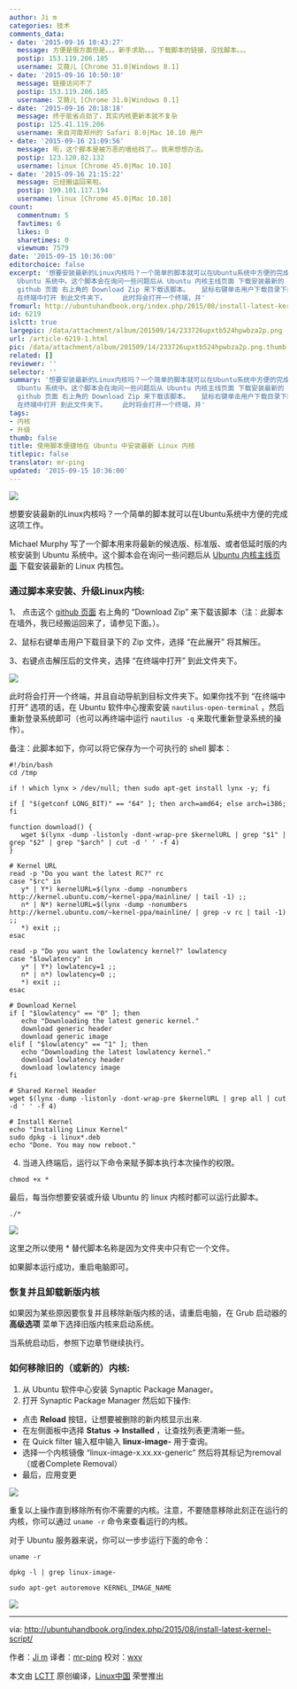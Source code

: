 ```yaml
---
author: Ji m
categories: 技术
comments_data:
- date: '2015-09-16 10:43:27'
  message: 方便是很方面但是。。。新手求助。。。下载脚本的链接，没找脚本。。。
  postip: 153.119.206.185
  username: 艾薇儿 [Chrome 31.0|Windows 8.1]
- date: '2015-09-16 10:50:10'
  message: 链接访问不了
  postip: 153.119.206.185
  username: 艾薇儿 [Chrome 31.0|Windows 8.1]
- date: '2015-09-16 20:18:18'
  message: 终于能省点劲了，其实内核更新本就不复杂
  postip: 125.41.119.206
  username: 来自河南郑州的 Safari 8.0|Mac 10.10 用户
- date: '2015-09-16 21:09:56'
  message: 呃，这个脚本是被万恶的墙给挡了。。我来想想办法。
  postip: 123.120.82.132
  username: linux [Chrome 45.0|Mac 10.10]
- date: '2015-09-16 21:15:22'
  message: 已经搬运回来啦。
  postip: 199.101.117.194
  username: linux [Chrome 45.0|Mac 10.10]
count:
  commentnum: 5
  favtimes: 6
  likes: 0
  sharetimes: 0
  viewnum: 7579
date: '2015-09-15 10:36:00'
editorchoice: false
excerpt: '想要安装最新的Linux内核吗？一个简单的脚本就可以在Ubuntu系统中方便的完成这项工作。 Michael Murphy 写了一个脚本用来将最新的候选版、标准版、或者低延时版的内核安装到
  Ubuntu 系统中。这个脚本会在询问一些问题后从 Ubuntu 内核主线页面 下载安装最新的 Linux 内核包。 通过脚本来安装、升级Linux内核:   点击这个
  github 页面 右上角的 Download Zip 来下载该脚本。   鼠标右键单击用户下载目录下的 Zip 文件，选择 在此展开 将其解压。   右键点击解压后的文件夹，选择
  在终端中打开 到此文件夹下。    此时将会打开一个终端，并'
fromurl: http://ubuntuhandbook.org/index.php/2015/08/install-latest-kernel-script/
id: 6219
islctt: true
largepic: /data/attachment/album/201509/14/233726upxtb524hpwbza2p.png
url: /article-6219-1.html
pic: /data/attachment/album/201509/14/233726upxtb524hpwbza2p.png.thumb.jpg
related: []
reviewer: ''
selector: ''
summary: '想要安装最新的Linux内核吗？一个简单的脚本就可以在Ubuntu系统中方便的完成这项工作。 Michael Murphy 写了一个脚本用来将最新的候选版、标准版、或者低延时版的内核安装到
  Ubuntu 系统中。这个脚本会在询问一些问题后从 Ubuntu 内核主线页面 下载安装最新的 Linux 内核包。 通过脚本来安装、升级Linux内核:   点击这个
  github 页面 右上角的 Download Zip 来下载该脚本。   鼠标右键单击用户下载目录下的 Zip 文件，选择 在此展开 将其解压。   右键点击解压后的文件夹，选择
  在终端中打开 到此文件夹下。    此时将会打开一个终端，并'
tags:
- 内核
- 升级
thumb: false
title: 使用脚本便捷地在 Ubuntu 中安装最新 Linux 内核
titlepic: false
translator: mr-ping
updated: '2015-09-15 10:36:00'
---
```


![](/data/attachment/album/201509/14/233726upxtb524hpwbza2p.png)


想要安装最新的Linux内核吗？一个简单的脚本就可以在Ubuntu系统中方便的完成这项工作。


Michael Murphy 写了一个脚本用来将最新的候选版、标准版、或者低延时版的内核安装到 Ubuntu 系统中。这个脚本会在询问一些问题后从 [Ubuntu 内核主线页面](http://kernel.ubuntu.com/%7Ekernel-ppa/mainline/) 下载安装最新的 Linux 内核包。


### 通过脚本来安装、升级Linux内核:


1、 点击这个 [github 页面](https://gist.github.com/mmstick/8493727) 右上角的 “Download Zip” 来下载该脚本（注：此脚本在墙外，我已经搬运回来了，请参见下面。）。


2、鼠标右键单击用户下载目录下的 Zip 文件，选择 “在此展开” 将其解压。


3、右键点击解压后的文件夹，选择 “在终端中打开” 到此文件夹下。


![](/data/attachment/album/201509/14/233727wx63yw3ze8403y0j.jpg)


此时将会打开一个终端，并且自动导航到目标文件夹下。如果你找不到 “在终端中打开” 选项的话，在 Ubuntu 软件中心搜索安装 `nautilus-open-terminal` ，然后重新登录系统即可（也可以再终端中运行 `nautilus -q` 来取代重新登录系统的操作）。


备注：此脚本如下，你可以将它保存为一个可执行的 shell 脚本：



```
#!/bin/bash
cd /tmp

if ! which lynx > /dev/null; then sudo apt-get install lynx -y; fi

if [ "$(getconf LONG_BIT)" == "64" ]; then arch=amd64; else arch=i386; fi

function download() {
   wget $(lynx -dump -listonly -dont-wrap-pre $kernelURL | grep "$1" | grep "$2" | grep "$arch" | cut -d ' ' -f 4)
}

# Kernel URL
read -p "Do you want the latest RC?" rc
case "$rc" in
   y* | Y*) kernelURL=$(lynx -dump -nonumbers http://kernel.ubuntu.com/~kernel-ppa/mainline/ | tail -1) ;;
   n* | N*) kernelURL=$(lynx -dump -nonumbers http://kernel.ubuntu.com/~kernel-ppa/mainline/ | grep -v rc | tail -1) ;;
   *) exit ;;
esac
 
read -p "Do you want the lowlatency kernel?" lowlatency
case "$lowlatency" in
   y* | Y*) lowlatency=1 ;;
   n* | n*) lowlatency=0 ;;
   *) exit ;;
esac

# Download Kernel
if [ "$lowlatency" == "0" ]; then
   echo "Downloading the latest generic kernel."
   download generic header
   download generic image
elif [ "$lowlatency" == "1" ]; then
   echo "Downloading the latest lowlatency kernel."
   download lowlatency header
   download lowlatency image
fi

# Shared Kernel Header
wget $(lynx -dump -listonly -dont-wrap-pre $kernelURL | grep all | cut -d ' ' -f 4)

# Install Kernel
echo "Installing Linux Kernel"
sudo dpkg -i linux*.deb
echo "Done. You may now reboot."
```

  
 4. 当进入终端后，运行以下命令来赋予脚本执行本次操作的权限。



```
chmod +x *

```

最后，每当你想要安装或升级 Ubuntu 的 linux 内核时都可以运行此脚本。



```
./*

```

![](/data/attachment/album/201509/14/233729a1gi948vf1naaux4.jpg)


这里之所以使用 \* 替代脚本名称是因为文件夹中只有它一个文件。


如果脚本运行成功，重启电脑即可。


### 恢复并且卸载新版内核


如果因为某些原因要恢复并且移除新版内核的话，请重启电脑，在 Grub 启动器的 **高级选项** 菜单下选择旧版内核来启动系统。


当系统启动后，参照下边章节继续执行。


### 如何移除旧的（或新的）内核:


1. 从 Ubuntu 软件中心安装 Synaptic Package Manager。
2. 打开 Synaptic Package Manager 然后如下操作:


* 点击 **Reload** 按钮，让想要被删除的新内核显示出来.
* 在左侧面板中选择 **Status -> Installed** ，让查找列表更清晰一些。
* 在 Quick filter 输入框中输入 **linux-image-** 用于查询。
* 选择一个内核镜像 “linux-image-x.xx.xx-generic” 然后将其标记为removal（或者Complete Removal）
* 最后，应用变更


![](/data/attachment/album/201509/14/233733apkb1dwbp77bbb5e.jpg)


重复以上操作直到移除所有你不需要的内核。注意，不要随意移除此刻正在运行的内核，你可以通过 `uname -r` 命令来查看运行的内核。


对于 Ubuntu 服务器来说，你可以一步步运行下面的命令：



```
uname -r

dpkg -l | grep linux-image-

sudo apt-get autoremove KERNEL_IMAGE_NAME

```

![](/data/attachment/album/201509/14/233736wb7ldfgsf73dekmi.jpg)




---


via: <http://ubuntuhandbook.org/index.php/2015/08/install-latest-kernel-script/>


作者：[Ji m](http://ubuntuhandbook.org/index.php/about/) 译者：[mr-ping](https://github.com/mr-ping) 校对：[wxy](https://github.com/wxy)


本文由 [LCTT](https://github.com/LCTT/TranslateProject) 原创编译，[Linux中国](https://linux.cn/) 荣誉推出
